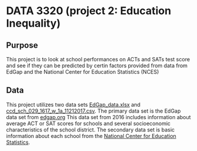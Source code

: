 # DATA 3320 (project 2: Education Inequality)

## Purpose
This project is to look at school performances on ACTs and SATs test score and see if they can be predicted by certin factors provided from data from EdGap and the National Center for Education Statistics (NCES)

## Data
This project utilizes two data sets [EdGap_data.xlsx](https://github.com/longhtt/Education/blob/main/EdGap_data.xlsx) and [ccd_sch_029_1617_w_1a_11212017.csv](https://www.dropbox.com/s/lkl5nvcdmwyoban/ccd_sch_029_1617_w_1a_11212017.csv?dl=0). The primary data set is the EdGap data set from [edgap.org](https://www.edgap.org/#5/37.892/-96.987) This data set from 2016 includes information about average ACT or SAT scores for schools and several socioeconomic characteristics of the school district. The secondary data set is basic information about each school from the [National Center for Education Statistics](https://nces.ed.gov/ccd/pubschuniv.asp). <br/>
